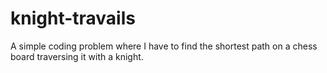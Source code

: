 # knight-travails
A simple coding problem where I have to find the shortest path on a chess board traversing it with a knight.
